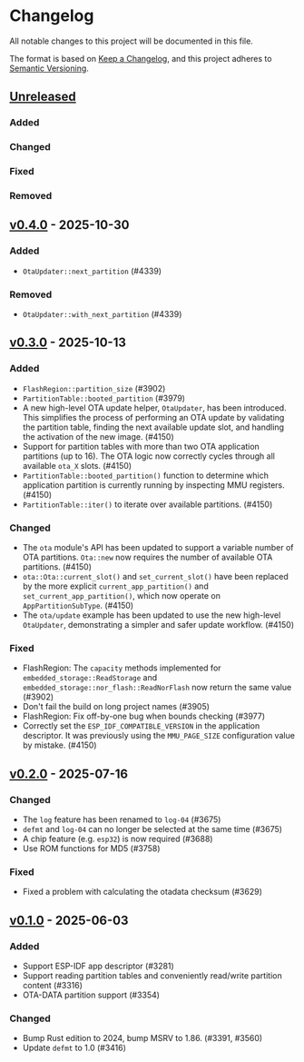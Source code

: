 # Changelog

All notable changes to this project will be documented in this file.

The format is based on [Keep a Changelog](https://keepachangelog.com/en/1.0.0/),
and this project adheres to [Semantic Versioning](https://semver.org/spec/v2.0.0.html).

## [Unreleased]

### Added


### Changed


### Fixed


### Removed


## [v0.4.0] - 2025-10-30

### Added

- `OtaUpdater::next_partition` (#4339)

### Removed

- `OtaUpdater::with_next_partition` (#4339)

## [v0.3.0] - 2025-10-13

### Added

- `FlashRegion::partition_size` (#3902)
- `PartitionTable::booted_partition` (#3979)
- A new high-level OTA update helper, `OtaUpdater`, has been introduced. This simplifies the process of performing an OTA update by validating the partition table, finding the next available update slot, and handling the activation of the new image. (#4150)
- Support for partition tables with more than two OTA application partitions (up to 16). The OTA logic now correctly cycles through all available `ota_X` slots. (#4150)
- `PartitionTable::booted_partition()` function to determine which application partition is currently running by inspecting MMU registers. (#4150)
- `PartitionTable::iter()` to iterate over available partitions. (#4150)

### Changed

- The `ota` module's API has been updated to support a variable number of OTA partitions. `Ota::new` now requires the number of available OTA partitions. (#4150)
- `ota::Ota::current_slot()` and `set_current_slot()` have been replaced by the more explicit `current_app_partition()` and `set_current_app_partition()`, which now operate on `AppPartitionSubType`. (#4150)
- The `ota/update` example has been updated to use the new high-level `OtaUpdater`, demonstrating a simpler and safer update workflow. (#4150)

### Fixed

- FlashRegion: The `capacity` methods implemented for `embedded_storage::ReadStorage` and `embedded_storage::nor_flash::ReadNorFlash` now return the same value (#3902)
- Don't fail the build on long project names (#3905)
- FlashRegion: Fix off-by-one bug when bounds checking (#3977)
- Correctly set the `ESP_IDF_COMPATIBLE_VERSION` in the application descriptor. It was previously using the `MMU_PAGE_SIZE` configuration value by mistake. (#4150)

## [v0.2.0] - 2025-07-16

### Changed

- The `log` feature has been renamed to `log-04` (#3675)
- `defmt` and `log-04` can no longer be selected at the same time (#3675)
- A chip feature (e.g. `esp32`) is now required (#3688)
- Use ROM functions for MD5 (#3758)

### Fixed

- Fixed a problem with calculating the otadata checksum (#3629)

## [v0.1.0] - 2025-06-03

### Added

- Support ESP-IDF app descriptor (#3281)
- Support reading partition tables and conveniently read/write partition content (#3316)
- OTA-DATA partition support (#3354)

### Changed

- Bump Rust edition to 2024, bump MSRV to 1.86. (#3391, #3560)
- Update `defmt` to 1.0 (#3416)

[v0.1.0]: https://github.com/esp-rs/esp-hal/releases/tag/esp-bootloader-esp-idf-v0.1.0
[v0.2.0]: https://github.com/esp-rs/esp-hal/compare/esp-bootloader-esp-idf-v0.1.0...esp-bootloader-esp-idf-v0.2.0
[v0.3.0]: https://github.com/esp-rs/esp-hal/compare/esp-bootloader-esp-idf-v0.2.0...esp-bootloader-esp-idf-v0.3.0
[v0.4.0]: https://github.com/esp-rs/esp-hal/compare/esp-bootloader-esp-idf-v0.3.0...esp-bootloader-esp-idf-v0.4.0
[Unreleased]: https://github.com/esp-rs/esp-hal/compare/esp-bootloader-esp-idf-v0.4.0...HEAD
